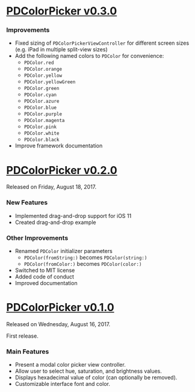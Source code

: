 # [PDColorPicker v0.3.0](https://github.com/pdil/PDColorPicker/releases/tag/0.3.0)

### Improvements
* Fixed sizing of `PDColorPickerViewController` for different screen sizes (e.g. iPad in multiple split-view sizes)
* Add the following named colors to `PDColor` for convenience:
  * `PDColor.red`
  * `PDColor.orange`
  * `PDColor.yellow`
  * `PDColor.yellowGreen`
  * `PDColor.green`
  * `PDColor.cyan`
  * `PDColor.azure`
  * `PDColor.blue`
  * `PDColor.purple`
  * `PDColor.magenta`
  * `PDColor.pink`
  * `PDColor.white`
  * `PDColor.black`
* Improve framework documentation

# [PDColorPicker v0.2.0](https://github.com/pdil/PDColorPicker/releases/tag/0.2.0)
Released on Friday, August 18, 2017.

### New Features
* Implemented drag-and-drop support for iOS 11
* Created drag-and-drop example

### Other Improvements
* Renamed `PDColor` initializer parameters
  - `PDColor(fromString:)` becomes `PDColor(string:)`
  - `PDColor(fromColor:)` becomes `PDColor(color:)`
* Switched to MIT license
* Added code of conduct
* Improved documentation

# [PDColorPicker v0.1.0](https://github.com/pdil/PDColorPicker/releases/tag/0.1.0)
Released on Wednesday, August 16, 2017.

First release.

### Main Features
* Present a modal color picker view controller.
* Allow user to select hue, saturation, and brightness values.
* Displays hexadecimal value of color (can optionally be removed).
* Customizable interface font and color.
